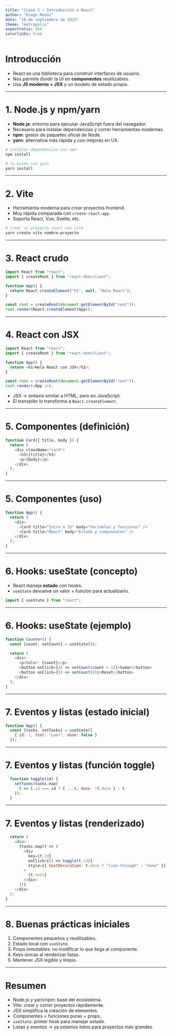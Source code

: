 ```yaml
---
title: "Clase 5 — Introducción a React"
author: "Diego Muñoz"
date: "16 de septiembre de 2025"
theme: "metropolis"
aspectratio: 169
colorlinks: true
---
```


# Introducción

- React es una biblioteca para construir interfaces de usuario.  
- Nos permite dividir la UI en **componentes** reutilizables.  
- Usa **JS moderno + JSX** y un modelo de estado propio.

---

# 1. Node.js y npm/yarn

- **Node.js**: entorno para ejecutar JavaScript fuera del navegador.  
- Necesario para instalar dependencias y correr herramientas modernas.  
- **npm**: gestor de paquetes oficial de Node.  
- **yarn**: alternativa más rápida y con mejoras en UX.  

```bash
# instalar dependencias con npm
npm install

# lo mismo con yarn
yarn install
````

---

# 2. Vite

* Herramienta moderna para crear proyectos frontend.
* Muy rápida comparada con `create-react-app`.
* Soporta React, Vue, Svelte, etc.

```bash
# crear un proyecto react con vite
yarn create vite nombre-proyecto
```

---

# 3. React crudo

```js
import React from "react";
import { createRoot } from "react-dom/client";

function App() {
  return React.createElement("h1", null, "Hola React");
}

const root = createRoot(document.getElementById("root"));
root.render(React.createElement(App));
```

---

# 4. React con JSX

```js
import React from "react";
import { createRoot } from "react-dom/client";

function App() {
  return <h1>Hola React con JSX</h1>;
}

const root = createRoot(document.getElementById("root"));
root.render(<App />);
```

* JSX → sintaxis similar a HTML, pero en JavaScript.
* El transpiler lo transforma a `React.createElement`.

---

# 5. Componentes (definición)

```js
function Card({ title, body }) {
  return (
    <div className="card">
      <h3>{title}</h3>
      <p>{body}</p>
    </div>
  );
}
```

---

# 5. Componentes (uso)

```js
function App() {
  return (
    <div>
      <Card title="Intro a JS" body="Variables y funciones" />
      <Card title="React" body="Estado y componentes" />
    </div>
  );
}
```

---

# 6. Hooks: useState (concepto)

* React maneja **estado** con hooks.
* `useState` devuelve un valor + función para actualizarlo.

```js
import { useState } from "react";
```

---

# 6. Hooks: useState (ejemplo)

```js
function Counter() {
  const [count, setCount] = useState(0);

  return (
    <div>
      <p>Valor: {count}</p>
      <button onClick={() => setCount(count + 1)}>Sumar</button>
      <button onClick={() => setCount(0)}>Reset</button>
    </div>
  );
}
```

---

# 7. Eventos y listas (estado inicial)

```js
function App() {
  const [tasks, setTasks] = useState([
    { id: 1, text: "Leer", done: false }
  ]);
```

---

# 7. Eventos y listas (función toggle)

```js
  function toggle(id) {
    setTasks(tasks.map(
      t => t.id === id ? { ...t, done: !t.done } : t
    ));
  }
```

---

# 7. Eventos y listas (renderizado)

```js
  return (
    <div>
      {tasks.map(t => (
        <div
          key={t.id}
          onClick={() => toggle(t.id)}
          style={{ textDecoration: t.done ? "line-through" : "none" }}
        >
          {t.text}
        </div>
      ))}
    </div>
  );
}
```

---

# 8. Buenas prácticas iniciales

1. Componentes pequeños y reutilizables.
2. Estado local con `useState`.
3. Props inmutables: no modificar lo que llega al componente.
4. Keys únicas al renderizar listas.
5. Mantener JSX legible y limpio.

---

# Resumen

* Node.js y yarn/npm: base del ecosistema.
* Vite: crear y correr proyectos rápidamente.
* JSX simplifica la creación de elementos.
* Componentes = funciones puras + props.
* `useState`: primer hook para manejar estado.
* Listas y eventos → ya estamos listos para proyectos más grandes.
